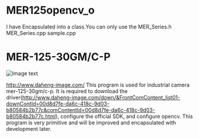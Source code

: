 # MER125opencv_o
I have Encapsulated into a class.You can only use the MER_Series.h MER_Series.cpp sample.cpp
# MER-125-30GM/C-P
   ![Image text](https://raw.githubusercontent.com/NikofoxS/MER125opencv_o/master/DaHeng_OpenCamera/the%20camera.JPG)
   
   http://www.daheng-image.com/
      This program is used for industrial camera mer-125-30gm/c-p. It is required to download the driver(http://www.daheng-image.com/down/&FrontComContent_list01-downContId=00d8d7fe-da6c-418c-9d03-b80584b2b77c&comContentId=00d8d7fe-da6c-418c-9d03-b80584b2b77c.html), configure the official SDK, and configure opencv.
      This program is very primitive and will be improved and encapsulated with development later.
